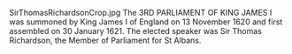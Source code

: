 SirThomasRichardsonCrop.jpg The 3RD PARLIAMENT OF KING JAMES I was summoned by King James I of England on 13 November 1620 and first assembled on 30 January 1621. The elected speaker was Sir Thomas Richardson, the Member of Parliament for St Albans.
